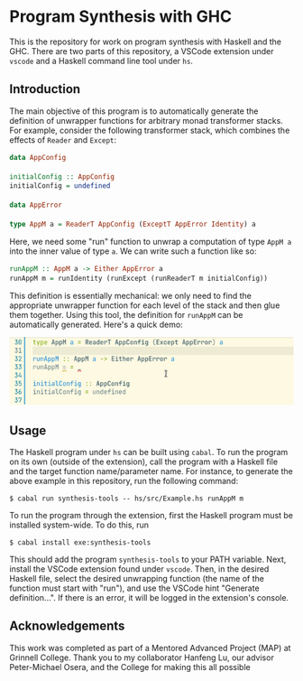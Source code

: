 # Program Synthesis with GHC

This is the repository for work on program synthesis with Haskell and the GHC. There are two parts of this repository, a VSCode extension under `vscode` and a Haskell command line tool under `hs`.

## Introduction

The main objective of this program is to automatically generate the definition of unwrapper functions for arbitrary monad transformer stacks. For example, consider the following transformer stack, which combines the effects of `Reader` and `Except`:

```hs
data AppConfig

initialConfig :: AppConfig
initialConfig = undefined

data AppError

type AppM a = ReaderT AppConfig (ExceptT AppError Identity) a
```

Here, we need some "run" function to unwrap a computation of type `AppM a` into the inner value of type `a`. We can write such a function like so:

```hs
runAppM :: AppM a -> Either AppError a
runAppM m = runIdentity (runExcept (runReaderT m initialConfig))
```

This definition is essentially mechanical: we only need to find the appropriate unwrapper function for each level of the stack and then glue them together. Using this tool, the definition for `runAppM` can be automatically generated. Here's a quick demo:

![demo](./img/haskell-synthesis-demo.gif)

## Usage

The Haskell program under `hs` can be built using `cabal`. To run the program on its own (outside of the extension), call the program with a Haskell file and the target function name/parameter name. For instance, to generate the above example in this repository, run the following command:

```
$ cabal run synthesis-tools -- hs/src/Example.hs runAppM m
```

To run the program through the extension, first the Haskell program must be installed system-wide. To do this, run 

```
$ cabal install exe:synthesis-tools
```

This should add the program `synthesis-tools` to your PATH variable. Next, install the VSCode extension found under `vscode`. Then, in the desired Haskell file, select the desired unwrapping function (the name of the function must start with "run"), and use the VSCode hint "Generate definition...". If there is an error, it will be logged in the extension's console.

## Acknowledgements

This work was completed as part of a Mentored Advanced Project (MAP) at Grinnell College. Thank you to my collaborator Hanfeng Lu, our advisor Peter-Michael Osera, and the College for making this all possible